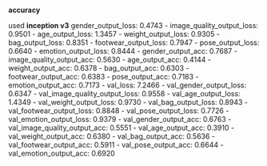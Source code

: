 <b>accuracy</b>

used <b>inception v3</b>
gender_output_loss: 0.4743 - image_quality_output_loss: 0.9501 - age_output_loss: 1.3457 - weight_output_loss: 0.9305 - bag_output_loss: 0.8351 - footwear_output_loss: 0.7947 - pose_output_loss: 0.6640 - emotion_output_loss: 0.8444 - gender_output_acc: 0.7687 - image_quality_output_acc: 0.5630 - age_output_acc: 0.4144 - weight_output_acc: 0.6378 - bag_output_acc: 0.6303 - footwear_output_acc: 0.6383 - pose_output_acc: 0.7183 - emotion_output_acc: 0.7173 - val_loss: 7.2466 - val_gender_output_loss: 0.6347 - val_image_quality_output_loss: 0.9558 - val_age_output_loss: 1.4349 - val_weight_output_loss: 0.9730 - val_bag_output_loss: 0.8943 - val_footwear_output_loss: 0.8848 - val_pose_output_loss: 0.7726 - val_emotion_output_loss: 0.9379 - val_gender_output_acc: 0.6763 - val_image_quality_output_acc: 0.5551 - val_age_output_acc: 0.3910 - val_weight_output_acc: 0.6380 - val_bag_output_acc: 0.5636 - val_footwear_output_acc: 0.5911 - val_pose_output_acc: 0.6644 - val_emotion_output_acc: 0.6920

